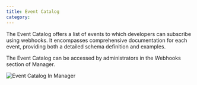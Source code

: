 ```yaml
---
title: Event Catalog
category:
---
```

The Event Catalog offers a list of events to which developers can subscribe using webhooks. It encompasses comprehensive documentation for each event, providing both a detailed schema definition and examples.

The Event Catalog can be accessed by administrators in the Webhooks section of Manager.

![Event Catalog In Manager](https://cdn.statically.io/gh/trackunit/developer-hub/master/guides/webhooks/webhooks-event_catalog.png)